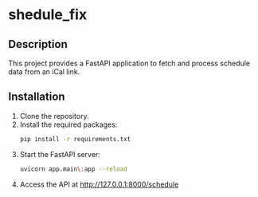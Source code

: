 # shedule_fix

## Description
This project provides a FastAPI application to fetch and process schedule data from an iCal link.

## Installation
1. Clone the repository.
2. Install the required packages:
   ```sh
   pip install -r requirements.txt
   
3. Start the FastAPI server:
    ```sh
    uvicorn app.main\:app --reload
4. Access the API at http://127.0.0.1:8000/schedule
